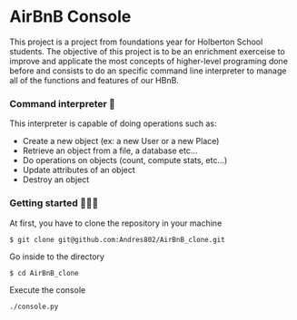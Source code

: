 # AirBnB Console

This project is a project from foundations year for Holberton School students. The objective of this project is to be an enrichment exerceise to 
improve and applicate the most concepts of higher-level programing done before and consists to do an specific command line interpreter to manage all 
of the functions and features of our HBnB.

### Command interpreter 🧐

This interpreter is capable of doing operations such as:

- Create a new object (ex: a new User or a new Place)
- Retrieve an object from a file, a database etc…
- Do operations on objects (count, compute stats, etc…)
- Update attributes of an object
- Destroy an object

### Getting started 👩🏽‍💻

At first, you have to clone the repository in your machine

```
$ git clone git@github.com:Andres802/AirBnB_clone.git
```

Go inside to the directory
``` 
$ cd AirBnB_clone
```
Execute the console
```
./console.py
```

